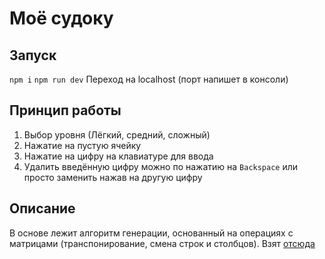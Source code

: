 # Моё судоку

## Запуск
`npm i`
`npm run dev`
Переход на localhost (порт напишет в консоли)

## Принцип работы
1) Выбор уровня (Лёгкий, средний, сложный)
2) Нажатие на пустую ячейку
3) Нажатие на цифру на клавиатуре для ввода
4) Удалить введённую цифру можно по нажатию на `Backspace` или просто заменить нажав на другую цифру

## Описание
В основе лежит алгоритм генерации, основанный на операциях с матрицами (транспонирование, смена строк и столбцов). Взят [отсюда](https://habr.com/ru/articles/192102/)
